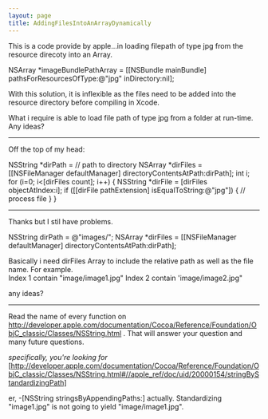 ```yaml
---
layout: page
title: AddingFilesIntoAnArrayDynamically
---
```


This is a code provide by apple...in loading filepath of  type jpg from the resource direcoty into an Array.
    
 NSArray *imageBundlePathArray = [[NSBundle mainBundle] pathsForResourcesOfType:@"jpg" inDirectory:nil];

With this solution, it is inflexible as the files need to be added into the resource directory before compiling in Xcode.

What i require is able to load file path of type jpg from a folder at run-time.  Any ideas?

----

Off the top of my head:
    
 NSString *dirPath = // path to directory
 NSArray *dirFiles = [[NSFileManager defaultManager] directoryContentsAtPath:dirPath];
 int i;
 for (i=0; i<[dirFiles count]; i++)
 {
 	NSString *dirFile = [dirFiles objectAtIndex:i];
 	if ([[dirFile pathExtension] isEqualToString:@"jpg"])
 	{
 		// process file
 	}
 }


----

Thanks but I stil have problems.

    
 NSString dirPath = @"images/";
 NSArray *dirFiles = [[NSFileManager defaultManager] directoryContentsAtPath:dirPath];


Basically i need dirFiles Array to include the relative path as well as the file name.  For example.  
Index 1 contain "image/image1.jpg"
Index 2 contain 'image/image2.jpg"

any ideas?

----

Read the name of every function on http://developer.apple.com/documentation/Cocoa/Reference/Foundation/ObjC_classic/Classes/NSString.html .   That will answer your question and many future questions.

*specifically, you're looking for*  [http://developer.apple.com/documentation/Cocoa/Reference/Foundation/ObjC_classic/Classes/NSString.html#//apple_ref/doc/uid/20000154/stringByStandardizingPath]

er,     -[NSString stringsByAppendingPaths:] actually.  Standardizing "image1.jpg" is not going to yield "image/image1.jpg".

